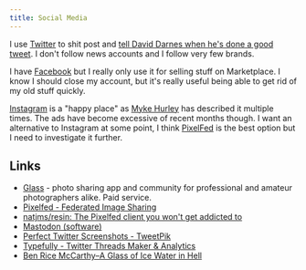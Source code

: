```yaml
---
title: Social Media
---
```


I use [Twitter](https://twitter.com/rknightuk) to shit post and [tell David Darnes when he's done a good tweet](https://twitter.com/rknightuk/status/1318880017280098304). I don't follow news accounts and I follow very few brands.

I have [Facebook](https://facebook.com) but I really only use it for selling stuff on Marketplace. I know I should close my account, but it's really useful being able to get rid of my old stuff quickly.

[Instagram](https://instagram.com/rknightuk) is a "happy place" as [Myke Hurley](https://twitter.com/imyke) has described it multiple times. The ads have become excessive of recent months though. I want an alternative to Instagram at some point, I think [PixelFed](https://pixelfed.org/) is the best option but I need to investigate it further.

## Links

- [Glass](https://glass.photo/) - photo sharing app and community for professional and amateur photographers alike. Paid service.
- [Pixelfed - Federated Image Sharing](https://pixelfed.org/)
- [natjms/resin: The Pixelfed client you won't get addicted to](https://github.com/natjms/resin)
- [Mastodon (software)](https://en.wikipedia.org/wiki/Mastodon_(software))
- [Perfect Twitter Screenshots - TweetPik](https://tweetpik.com/)
- [Typefully - Twitter Threads Maker & Analytics](https://typefully.app/)
- [Ben Rice McCarthy–A Glass of Ice Water in Hell](https://www.benricemccarthy.com/blog/2021/8/11/a-glass-of-ice-water-in-hell?utm_source=pocket_mylist)